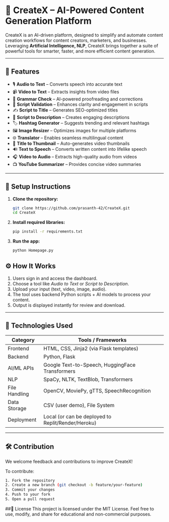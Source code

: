 # 🚀 CreateX – AI-Powered Content Generation Platform  

CreateX is an AI-driven platform, designed to simplify and automate content creation workflows for content creators, marketers, and businesses. Leveraging **Artificial Intelligence, NLP**, CreateX brings together a suite of powerful tools for smarter, faster, and more efficient content generation.

---

## 🌟 Features

- 🎙️ **Audio to Text** – Converts speech into accurate text  
- 📹 **Video to Text** – Extracts insights from video files  
- 📑 **Grammar Check** – AI-powered proofreading and corrections  
- 🧠 **Script Validation** – Enhances clarity and engagement in scripts  
- ✍️ **Script to Title** – Generates SEO-optimized titles  
- 📝 **Script to Description** – Creates engaging descriptions  
- 🏷️ **Hashtag Generator** – Suggests trending and relevant hashtags  
- 🖼️ **Image Resizer** – Optimizes images for multiple platforms  
- 🌐 **Translator** – Enables seamless multilingual content  
- 🎨 **Title to Thumbnail** – Auto-generates video thumbnails  
- 🔊 **Text to Speech** – Converts written content into lifelike speech  
- 🎧 **Video to Audio** – Extracts high-quality audio from videos  
- 📺 **YouTube Summarizer** – Provides concise video summaries  

---

## 🚧 Setup Instructions

1. **Clone the repository:**
   ```bash
   git clone https://github.com/prasanth-42/CreateX.git
   cd CreateX
   ```
2. **Install required libraries:**
   ```bash
   pip install -r requirements.txt
   ```
3. **Run the app:**
   ```bash
   python Homepage.py
   ```
## ⚙️ How It Works

1. Users sign in and access the dashboard.
2. Choose a tool like *Audio to Text* or *Script to Description*.
3. Upload your input (text, video, image, audio).
4. The tool uses backend Python scripts + AI models to process your content.
5. Output is displayed instantly for review and download.

---

## 🧪 Technologies Used

| Category         | Tools / Frameworks                                 |
|------------------|----------------------------------------------------|
| Frontend         | HTML, CSS, Jinja2 (via Flask templates)            |
| Backend          | Python, Flask                                      |
| AI/ML APIs       | Google Text-to-Speech, HuggingFace Transformers    |
| NLP              | SpaCy, NLTK, TextBlob, Transformers                |
| File Handling    | OpenCV, MoviePy, gTTS, SpeechRecognition           |
| Data Storage     | CSV (user demo), File System                       |
| Deployment       | Local (or can be deployed to Replit/Render/Heroku) |

---
## 🛠️ Contribution

We welcome feedback and contributions to improve CreateX!

To contribute:

```bash
1. Fork the repository
2. Create a new branch (git checkout -b feature/your-feature)
3. Commit your changes
4. Push to your fork
5. Open a pull request
```
##📜 License
This project is licensed under the MIT License.
Feel free to use, modify, and share for educational and non-commercial purposes.

   
   
